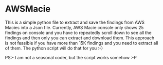 # AWSMacie

This is a simple python file to extract and save the findings from AWS Macies into a Json file. Currently, AWS Macie console only shows 25 findings on console and you have to repeatedly scroll down to see all the findings and then only you can extract and download them. This approach is not feasible if you have more than 15K findings and you need to extract all of them. The python script will do that for you :-)

PS:- I am not a seasonal coder, but the script works somehow :-P
